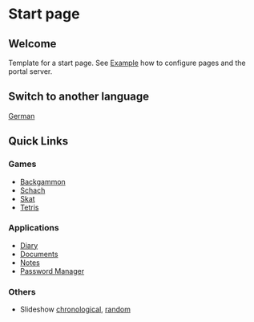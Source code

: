 # Start page

## Welcome

Template for a start page.
See [Example](/view?page=example) how to configure pages and the portal server.

## Switch to another language

[German](/view?page=welcome&locale=de-DE)

## Quick Links

### Games

- [Backgammon](/backgammon)
- [Schach](/chess)
- [Skat](/skat)
- [Tetris](/tetris)

### Applications

- [Diary](/diary)
- [Documents](/documents)
- [Notes](/notes)
- [Password Manager](/password)

### Others

- Slideshow [chronological](/slideshow?shuffle=false), [random](/slideshow?shuffle=true)
